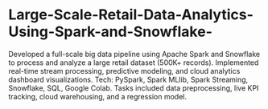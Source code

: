# Large-Scale-Retail-Data-Analytics-Using-Spark-and-Snowflake-
Developed a full-scale big data pipeline using Apache Spark and Snowflake to process and analyze a large retail  dataset (500K+ records). Implemented real-time stream processing, predictive modeling, and cloud analytics  dashboard visualizations. 
Tech: PySpark, Spark MLlib, Spark Streaming, Snowflake, SQL, Google Colab. Tasks included data preprocessing, live 
KPI tracking, cloud warehousing, and a regression model.
